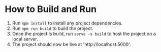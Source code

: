 # How to Build and Run

1. Run `npm install` to install any project dependencies.
2. Run `npm run build` to build the project.
3. Once the project is build, run `serve -s build` to host the project on a local server.
4. The project should now be live at 'http://localhost:5000'.

